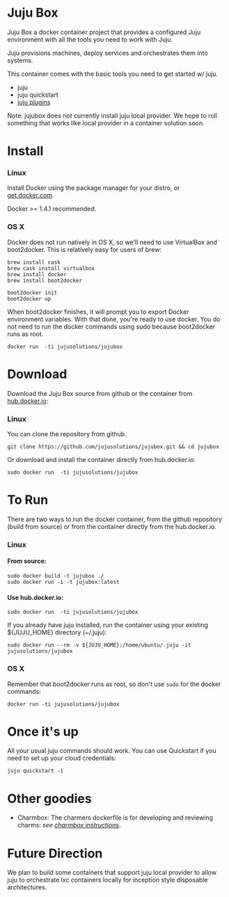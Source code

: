# Juju Box

Juju Box a docker container project that provides a configured Juju
environment with all the tools you need to work with Juju.

Juju provisions machines, deploy services and orchestrates them into
systems.

This container comes with the basic tools you need to get started w/
juju.

 - juju
 - juju quickstart
 - [juju plugins](https://github.com/juju/plugins)

Note: jujubox does not currently install juju local provider.  We hope
to roll something that works like local provider in a container
solution soon.

# Install

### Linux
Install Docker using the package manager for your distro, or
[get.docker.com](https://get.docker.com/).

Docker >= 1.4.1 recommended.

### OS X

Docker does not run natively in OS X, so we'll need to use VirtualBox
and boot2docker. This is relatively easy for users of brew:

```
brew install cask
brew cask install virtualbox
brew install docker
brew install boot2docker

boot2docker init
boot2docker up
```

When boot2docker finishes, it will prompt you to export Docker
environment variables. With that done, you're ready to use docker.
You do not need to run the docker commands using sudo because
boot2docker runs as root.

    docker run  -ti jujusolutions/jujubox

# Download

Download the Juju Box source from github or the container from
[hub.docker.io](https://registry.hub.docker.com/u/jujusolutions/jujubox/):

### Linux
You can clone the repository from github.

```
git clone https://github.com/jujusolutions/jujubox.git && cd jujubox

```

Or download and install the container directly from hub.docker.io:

```
sudo docker run  -ti jujusolutions/jujubox
```


# To Run

There are two ways to run the docker container, from the github
repository (build from source) or from the container directly from the
hub.docker.io.


### Linux

#### From source:
```
sudo docker build -t jujubox ./
sudo docker run -i -t jujubox:latest
```

#### Use hub.docker.io:
```
sudo docker run  -ti jujusolutions/jujubox
```

If you already have juju installed, run the container using your
existing ${JUJU_HOME} directory (~/.juju):

```
sudo docker run --rm -v ${JUJU_HOME}:/home/ubuntu/.juju -it jujusolutions/jujubox
```

### OS X
Remember that boot2docker runs as root, so don't use `sudo` for the docker
commands:
```
docker run -ti jujusolutions/jujubox
```

# Once it's up

All your usual juju commands should work. You can use Quickstart if
you need to set up your cloud credentials:

    juju quickstart -i


# Other goodies

 - Charmbox: The charmers dockerfile is for developing and reviewing charms:
   *see
   [charmbox instructions](charmbox.md)*.


# Future Direction

We plan to build some containers that support juju local provider to
allow juju to orchestrate lxc containers locally for inception style
disposable architectures.
